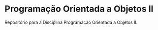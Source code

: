# Programação Orientada a Objetos II
Repositório para a Disciplina Programação Orientada a Objetos II.

